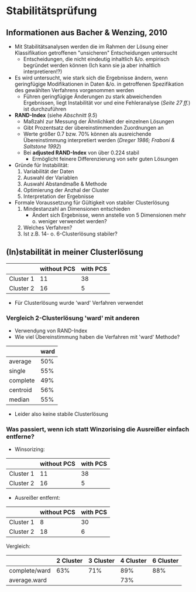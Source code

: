 # Stabilitätsprüfung

## Informationen aus Bacher &  Wenzing, 2010
- Mit Stabilitätsanalysen werden die im Rahmen der Lösung einer Klassifikation getroffenen "unsicheren" Entscheidungen untersucht
  - Entscheidungen, die nicht eindeutig inhaltlich &/o. empirisch begründet werden können (Ich kann sie ja aber inhaltlich interpretieren!?)
- Es wird untersucht, wie stark sich die Ergebnisse ändern, wenn geringfügige Modifikationen in Daten &/o. in getroffenen Spezifikation des gewählten Verfahrens vorgenommen werden
  - Führen geringfügige Änderungen zu stark abweichenden Ergebnissen, liegt Instabilität vor und eine Fehleranalyse (*Seite 27 ff.*) ist durchzuführen
- **RAND-Index** (siehe *Abschnitt 9.5*)
  - Maßzahl zur Messung der Ähnlichkeit der einzelnen Lösungen
  - Gibt Prozentsatz der übereinstimmenden Zuordnungen an
  - Werte größer 0.7 bzw. 70% können als ausreichende Übereinstimmung interpretiert werden (*Dreger 1986; Fraboni & Saltstone 1992*)
  - Bei **adjusted RAND-Index** von über 0.224 stabil
    - Ermöglicht feinere Differenzierung von sehr guten Lösungen
- Gründe für Instabilität:
  1. Variabilität der Daten
  2. Auswahl der Variablen
  3. Auswahl Abstandmaße & Methode
  4. Optimierung der Anzhal der Cluster
  5. Interpretation der Ergebnisse
- Formale Voraussetzung für Gültigkeit von stabiler Clusterlösung
  1. Mindestanzahl an Dimensionen entschieden
     - Ändert sich Ergebnisse, wenn anstelle von 5 Dimensionen mehr o. weniger verwendet werden?
  2. Welches Verfahren?
  3. Ist z.B. 14- o. 6-Clusterlösung stabiler?

## (In)stabilität in meiner Clusterlösung

<table>
  <thead>
    <tr>
      <th></th>
      <th>without PCS</th>
      <th>with PCS</th>
    </tr>
  </thead>
  <tbody>
    <tr>
      <td>Cluster 1</td>
      <td>11</td>
      <td>38</td>
    </tr>
    <tr>
      <td>Cluster 2</td>
      <td>16</td>
      <td>5</td>
    </tr>
  </tbody>
</table>

- Für Clusterlösung wurde 'ward' Verfahren verwendet

### Vergleich 2-Clusterlösung 'ward' mit anderen
- Verwendung von RAND-Index
- Wie viel Übereinstimmung haben die Verfahren mit 'ward' Methode?

<table>
  <thead>
    <tr>
      <th></th>
      <th>ward</th>
    </tr>
  </thead>
  <tbody>
    <tr>
      <td>average</td>
      <td>50%</td>
    </tr>
    <tr>
      <td>single</td>
      <td>55%</td>
    </tr>
    <tr>
      <td>complete</td>
      <td>49%</td>
    </tr>
    <tr>
      <td>centroid</td>
      <td>56%</td>
    </tr>
    <tr>
      <td>median</td>
      <td>55%</td>
    </tr>
  </tbody>
</table>

- Leider also keine stabile Clusterlösung

### Was passiert, wenn ich statt Winzorising die Ausreißer einfach entferne?
- Winsorizing:
<table>
  <thead>
    <tr>
      <th></th>
      <th>without PCS</th>
      <th>with PCS</th>
    </tr>
  </thead>
  <tbody>
    <tr>
      <td>Cluster 1</td>
      <td>11</td>
      <td>38</td>
    </tr>
    <tr>
      <td>Cluster 2</td>
      <td>16</td>
      <td>5</td>
    </tr>
  </tbody>
</table>

- Ausreißer entfernt:
<table>
  <thead>
    <tr>
      <th></th>
      <th>without PCS</th>
      <th>with PCS</th>
    </tr>
  </thead>
  <tbody>
    <tr>
      <td>Cluster 1</td>
      <td>8</td>
      <td>30</td>
    </tr>
    <tr>
      <td>Cluster 2</td>
      <td>18</td>
      <td>6</td>
    </tr>
  </tbody>
</table>

Vergleich:

<table>
  <thead>
    <tr>
      <th></th>
      <th>2 Cluster</th>
      <th>3 Cluster</th>
      <th>4 Cluster</th>
      <th>6 Cluster</th>
    </tr>
  </thead>
  <tbody>
    <tr>
      <td>complete/ward</td>
      <td>63%</td>
      <td>71%</td>
      <td>89%</td>
      <td>88%</td>
    </tr>
    <tr>
      <td>average.ward</td>
      <td></td>
      <td></td>
      <td>73%</td>
      <td></td>
    </tr>
    <tr>
  </tbody>
</table>

